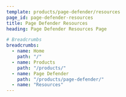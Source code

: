 ```yaml
---
template: products/page-defender/resources
page_id: page-defender-resources
title: Page Defender Resources
heading: Page Defender Resources Page

# Breadcrumbs
breadcrumbs:
  - name: Home
    path: "/"
  - name: Products
    path: "/products/"
  - name: Page Defender
    path: "/products/page-defender/"
  - name: "Resources"
---
```

